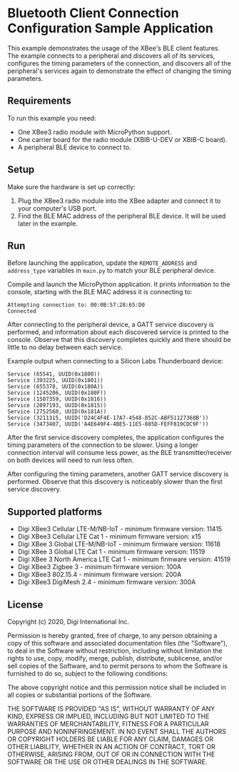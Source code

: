 Bluetooth Client Connection Configuration Sample Application
============================================================

This example demonstrates the usage of the XBee's BLE client features.
The example connects to a peripheral and discovers all of its services,
configures the timing parameters of the connection, and discovers
all of the peripheral's services again to demonstrate the effect of
changing the timing parameters.

Requirements
------------

To run this example you need:

* One XBee3 radio module with MicroPython support.
* One carrier board for the radio module (XBIB-U-DEV or XBIB-C board).
* A peripheral BLE device to connect to.

Setup
-----

Make sure the hardware is set up correctly:

1. Plug the XBee3 radio module into the XBee adapter and connect it to your
   computer's USB port.
2. Find the BLE MAC address of the peripheral BLE device. It will be used
   later in the example.

Run
---

Before launching the application, update the `REMOTE_ADDRESS` and `address_type`
variables in `main.py` to match your BLE peripheral device.

Compile and launch the MicroPython application. It prints information to the
console, starting with the BLE MAC address it is connecting to:

    Attempting connection to: 00:0B:57:28:65:D0
    Connected

After connecting to the peripheral device, a GATT service discovery is
performed, and information about each discovered service is printed to the
console. Observe that this discovery completes quickly and there should be
little to no delay between each service.

Example output when connecting to a Silicon Labs Thunderboard device:

    Service (65541, UUID(0x1800))
    Service (393225, UUID(0x1801))
    Service (655378, UUID(0x180A))
    Service (1245206, UUID(0x180F))
    Service (1507359, UUID(0x1816))
    Service (2097193, UUID(0x1815))
    Service (2752560, UUID(0x181A))
    Service (3211315, UUID('D24C4F4E-17A7-4548-852C-ABF51127368B'))
    Service (3473407, UUID('A4E649F4-4BE5-11E5-885D-FEFF819CDC9F'))

After the first service discovery completes, the application configures the
timing parameters of the connection to be slower. Using a longer connection
interval will consume less power, as the BLE transmitter/receiver on both
devices will need to run less often.

After configuring the timing parameters, another GATT service discovery is
performed. Observe that this discovery is noticeably slower than the first
service discovery.

Supported platforms
-------------------

* Digi XBee3 Cellular LTE-M/NB-IoT - minimum firmware version: 11415
* Digi XBee3 Cellular LTE Cat 1 - minimum firmware version: x15
* Digi XBee 3 Global LTE-M/NB-IoT - minimum firmware version: 11618
* Digi XBee 3 Global LTE Cat 1 - minimum firmware version: 11519
* Digi XBee 3 North America LTE Cat 1 - minimum firmware version: 41519
* Digi XBee3 Zigbee 3 - minimum firmware version: 100A
* Digi XBee3 802.15.4 - minimum firmware version: 200A
* Digi XBee3 DigiMesh 2.4 - minimum firmware version: 300A

License
-------

Copyright (c) 2020, Digi International Inc.

Permission is hereby granted, free of charge, to any person obtaining a copy
of this software and associated documentation files (the "Software"), to deal
in the Software without restriction, including without limitation the rights
to use, copy, modify, merge, publish, distribute, sublicense, and/or sell
copies of the Software, and to permit persons to whom the Software is
furnished to do so, subject to the following conditions:

The above copyright notice and this permission notice shall be included in all
copies or substantial portions of the Software.

THE SOFTWARE IS PROVIDED "AS IS", WITHOUT WARRANTY OF ANY KIND, EXPRESS OR
IMPLIED, INCLUDING BUT NOT LIMITED TO THE WARRANTIES OF MERCHANTABILITY,
FITNESS FOR A PARTICULAR PURPOSE AND NONINFRINGEMENT. IN NO EVENT SHALL THE
AUTHORS OR COPYRIGHT HOLDERS BE LIABLE FOR ANY CLAIM, DAMAGES OR OTHER
LIABILITY, WHETHER IN AN ACTION OF CONTRACT, TORT OR OTHERWISE, ARISING FROM,
OUT OF OR IN CONNECTION WITH THE SOFTWARE OR THE USE OR OTHER DEALINGS IN THE
SOFTWARE.